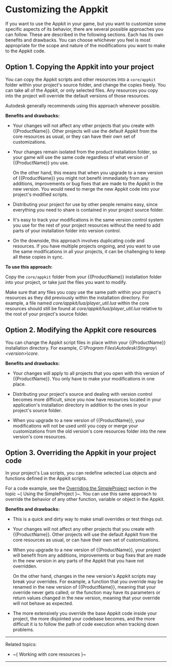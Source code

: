 # Customizing the Appkit

If you want to use the Appkit in your game, but you want to customize some specific aspects of its behavior, there are several possible approaches you can follow. These are described in the following sections. Each has its own benefits and drawbacks. You can choose whichever you feel is most appropriate for the scope and nature of the modifications you want to make to the Appkit code.

## Option 1. Copying the Appkit into your project

You can copy the Appkit scripts and other resources into a `core/appkit` folder within your project's source folder, and change the copies freely. You can take all of the Appkit, or only selected files. Any resources you copy into the project will override the default versions of those resources.

Autodesk generally recommends using this approach whenever possible.

**Benefits and drawbacks:**

-	Your changes will not affect any other projects that you create with {{ProductName}}. Other projects will use the default Appkit from the core resources as usual, or they can have their own set of customizations.

-	Your changes remain isolated from the product installation folder, so your game will use the same code regardless of what version of {{ProductName}} you use.

	On the other hand, this means that when you upgrade to a new version of {{ProductName}} you might not benefit immediately from any additions, improvements or bug fixes that are made to the Appkit in the new version. You would need to merge the new Appkit code into your project's modified scripts.

-	Distributing your project for use by other people remains easy, since everything you need to share is contained in your project source folder.

-	It's easy to track your modifications in the same version control system you use for the rest of your project resources without the need to add parts of your installation folder into version control.

-	On the downside, this approach involves duplicating code and resources. If you have multiple projects ongoing, and you want to use the same modifications in all your projects, it can be challenging to keep all these copies in sync.

**To use this approach:**

Copy the `core/appkit` folder from your {{ProductName}} installation folder into your project, or take just the files you want to modify.

Make sure that any files you copy use the same path within your project's resources as they did previously within the installation directory. For example, a file named *core/appkit/lua/player_util.lua* within the core resources should still be found at *core/appkit/lua/player_util.lua* relative to the root of your project's source folder.

## Option 2. Modifying the Appkit core resources

You can change the Appkit script files in place within your {{ProductName}} installation directory. For example, *C:\\Program Files\\Autodesk\\Stingray\\\<version\>\\core*.

**Benefits and drawbacks:**

-	Your changes will apply to all projects that you open with this version of {{ProductName}}. You only have to make your modifications in one place.

-	Distributing your project's source and dealing with version control becomes more difficult, since you now have resources located in your application's installation directory in addition to the ones in your project's source folder.

-	When you upgrade to a new version of {{ProductName}}, your modifications will not be used until you copy or merge your customizations from the old version's core resources folder into the new version's core resources.

## Option 3. Overriding the Appkit in your project code

In your project's Lua scripts, you can redefine selected Lua objects and functions defined in the Appkit scripts.

For a code example, see the [Overriding the SimpleProject](using_simpleproject.html#overriding-the-simpleproject) section in the topic ~{ Using the SimpleProject }~. You can use this same approach to override the behavior of any other function, variable or object in the Appkit.

**Benefits and drawbacks:**

-	This is a quick and dirty way to make small overrides or test things out.

-	Your changes will not affect any other projects that you create with {{ProductName}}. Other projects will use the default Appkit from the core resources as usual, or can have their own set of customizations.

-	When you upgrade to a new version of {{ProductName}}, your project will benefit from any additions, improvements or bug fixes that are made in the new version in any parts of the Appkit that you have not overridden.

 	On the other hand, changes in the new version's Appkit scripts may break your overrides. For example, a function that you override may be renamed in the new version of {{ProductName}}, meaning that your override never gets called; or the function may have its parameters or return values changed in the new version, meaning that your override will not behave as expected.

-	The more extensively you override the base Appkit code inside your project, the more disjointed your codebase becomes, and the more difficult it is to follow the path of code execution when tracking down problems.

---
Related topics:
-	~{ Working with core resources }~

---
